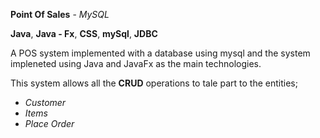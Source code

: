 **Point Of Sales** - *MySQL*

**Java**, **Java - Fx**, **CSS**, **mySql**, **JDBC**

A POS system implemented with a database using mysql and the system impleneted using Java and JavaFx as the main technologies. 

This system allows all the **CRUD** operations to tale part to the entities; 
*  *Customer*
*  *Items*
*  *Place Order*


